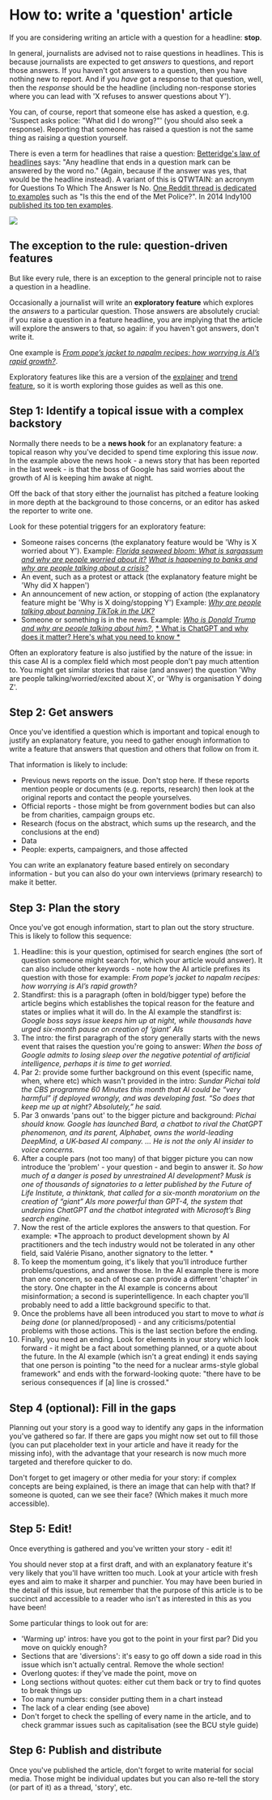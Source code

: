 # How to: write a 'question' article

If you are considering writing an article with a question for a headline: **stop**. 

In general, journalists are advised not to raise questions in headlines. This is because journalists are expected to get *answers* to questions, and report those answers. If you haven't got answers to a question, then you have nothing new to report. And if you *have* got a response to that question, well, then the *response* should be the headline (including non-response stories where you can lead with 'X refuses to answer questions about Y').

You can, of course, report that someone else has asked a question, e.g. 'Suspect asks police: "What did I do wrong?"' (you should also seek a response). Reporting that someone has raised a question is not the same thing as raising a question yourself. 

There is even a term for headlines that raise a question: [Betteridge's law of headlines](https://en.wikipedia.org/wiki/Betteridge%27s_law_of_headlines) says: "Any headline that ends in a question mark can be answered by the word no." (Again, because if the answer was yes, that would be the headline instead). A variant of this is QTWTAIN: an acronym for Questions To Which The Answer Is No. [One Reddit thread is dedicated to examples](https://www.reddit.com/r/QTWTAIN/) such as "Is this the end of the Met Police?". In 2014 Indy100 [published its top ten examples](https://www.indy100.com/news/the-top-10-questions-to-which-the-answer-is-no-in-2014-qtwtain-7255191).

![](https://www.indy100.com/media-library/image.jpg?id=28103265&width=1245&height=700&quality=85&coordinates=0%2C59%2C0%2C59)

## The exception to the rule: question-driven features

But like every rule, there is an exception to the general principle not to raise a question in a headline. 

Occasionally a journalist will write an **exploratory feature** which explores the *answers* to a particular question. Those answers are absolutely crucial: if you raise a question in a feature headline, you are implying that the article will explore the answers to that, so again: if you haven't got answers, don't write it. 

One example is *[From pope’s jacket to napalm recipes: how worrying is AI’s rapid growth?](https://www.theguardian.com/technology/2023/apr/23/pope-jacket-napalm-recipes-how-worrying-is-ai-rapid-growth)*. 

Exploratory features like this are a version of the [explainer](https://github.com/paulbradshaw/journalismrecipebook/blob/main/explainer.md) and [trend feature](https://github.com/paulbradshaw/journalismrecipebook/blob/main/trendfeature.md), so it is worth exploring those guides as well as this one. 

## Step 1: Identify a topical issue with a complex backstory

Normally there needs to be a **news hook** for an explanatory feature: a topical reason why you've decided to spend time exploring this issue *now*. In the example above the news hook - a news story that has been reported in the last week - is that the boss of Google has said worries about the growth of AI is keeping him awake at night. 

Off the back of that story either the journalist has pitched a feature looking in more depth at the background to those concerns, or an editor has asked the reporter to write one.

Look for these potential triggers for an exploratory feature:
* Someone raises concerns (the explanatory feature would be 'Why is X worried about Y'). Example: [*Florida seaweed bloom: What is sargassum and why are people worried about it?*](https://www.bbc.co.uk/newsround/64894471) *[What is happening to banks and why are people talking about a crisis?](https://www.independent.co.uk/business/what-is-happening-to-banks-and-why-are-people-talking-about-a-crisis-b2302205.html)*
* An event, such as a protest or attack (the explanatory feature might be 'Why did X happen')
* An announcement of new action, or stopping of action (the explanatory feature might be 'Why is X doing/stopping Y') Example: [*Why are people talking about banning TikTok in the UK?*](https://uk.news.yahoo.com/why-are-people-talking-about-banning-tiktok-in-the-uk-125916930.html)
* Someone or something is in the news. Example: [*Who is Donald Trump and why are people talking about him?*](https://www.bbc.co.uk/newsround/65014224), [* What is ChatGPT and why does it matter? Here's what you need to know *](https://www.zdnet.com/article/what-is-chatgpt-and-why-does-it-matter-heres-everything-you-need-to-know/)

Often an exploratory feature is also justified by the nature of the issue: in this case AI is a complex field which most people don't pay much attention to. You might get similar stories that raise (and answer) the question 'Why are people talking/worried/excited about X', or 'Why is organisation Y doing Z'.

## Step 2: Get answers

Once you've identified a question which is important and topical enough to justify an explanatory feature, you need to gather enough information to write a feature that answers that question and others that follow on from it. 

That information is likely to include: 

* Previous news reports on the issue. Don't stop here. If these reports mention people or documents (e.g. reports, research) then look at the original reports and contact the people yourselves.
* Official reports - those might be from government bodies but can also be from charities, campaign groups etc.
* Research (focus on the abstract, which sums up the research, and the conclusions at the end)
* Data
* People: experts, campaigners, and those affected

You can write an explanatory feature based entirely on secondary information - but you can also do your own interviews (primary research) to make it better.

## Step 3: Plan the story

Once you've got enough information, start to plan out the story structure. This is likely to follow this sequence:

1. Headline: this is your question, optimised for search engines (the sort of question someone might search for, which your article would answer). It can also include other keywords - note how the AI article prefixes its question with those for example: *From pope’s jacket to napalm recipes: how worrying is AI’s rapid growth?*
2. Standfirst: this is a paragraph (often in bold/bigger type) before the article begins which establishes the topical reason for the feature and states or implies what it will do. In the AI example the standfirst is: *Google boss says issue keeps him up at night, while thousands have urged six-month pause on creation of ‘giant’ AIs*
3. The intro: the first paragraph of the story generally starts with the news event that raises the question you're going to answer: *When the boss of Google admits to losing sleep over the negative potential of artificial intelligence, perhaps it is time to get worried.*
4. Par 2: provide some further background on this event (specific name, when, where etc) which wasn't provided in the intro: *Sundar Pichai told the CBS programme 60 Minutes this month that AI could be “very harmful” if deployed wrongly, and was developing fast. “So does that keep me up at night? Absolutely,” he said.*
5. Par 3 onwards 'pans out' to the bigger picture and background: *Pichai should know. Google has launched Bard, a chatbot to rival the ChatGPT phenomenon, and its parent, Alphabet, owns the world-leading DeepMind, a UK-based AI company. ... He is not the only AI insider to voice concerns.*
6. After a couple pars (not too many) of that bigger picture you can now introduce the 'problem' - your question - and begin to answer it. *So how much of a danger is posed by unrestrained AI development? Musk is one of thousands of signatories to a letter published by the Future of Life Institute, a thinktank, that called for a six-month moratorium on the creation of “giant” AIs more powerful than GPT-4, the system that underpins ChatGPT and the chatbot integrated with Microsoft’s Bing search engine.*
7. Now the rest of the article explores the answers to that question. For example: *The approach to product development shown by AI practitioners and the tech industry would not be tolerated in any other field, said Valérie Pisano, another signatory to the letter. *
8. To keep the momentum going, it's likely that you'll introduce further problems/questions, and answer those. In the AI example there is more than one concern, so each of those can provide a different 'chapter' in the story. One chapter in the AI example is concerns about misinformation; a second is superintelligence. In each chapter you'll probably need to add a little background specific to that. 
9. Once the problems have all been introduced you start to move to *what is being done* (or planned/proposed) - and any criticisms/potential problems with those actions. This is the last section before the ending.
10. Finally, you need an ending. Look for elements in your story which look forward - it might be a fact about something planned, or a quote about the future. In the AI example (which isn't a great ending) it ends saying that one person is pointing "to the need for a nuclear arms-style global framework" and ends with the forward-looking quote: "there have to be serious consequences if [a] line is crossed."

## Step 4 (optional): Fill in the gaps

Planning out your story is a good way to identify any gaps in the information you've gathered so far. If there are gaps you might now set out to fill those (you can put placeholder text in your article and have it ready for the missing info), with the advantage that your research is now much more targeted and therefore quicker to do. 

Don't forget to get imagery or other media for your story: if complex concepts are being explained, is there an image that can help with that? If someone is quoted, can we see their face? (Which makes it much more accessible). 

## Step 5: Edit!

Once everything is gathered and you've written your story - edit it! 

You should never stop at a first draft, and with an explanatory feature it's very likely that you'll have written too much. Look at your article with fresh eyes and aim to make it sharper and punchier. You may have been buried in the detail of this issue, but remember that the purpose of this article is to be succinct and accessible to a reader who isn't as interested in this as you have been!

Some particular things to look out for are:
* 'Warming up' intros: have you got to the point in your first par? Did you move on quickly enough?
* Sections that are 'diversions': it's easy to go off down a side road in this issue which isn't actually central. Remove the whole section!
* Overlong quotes: if they've made the point, move on
* Long sections without quotes: either cut them back or try to find quotes to break things up
* Too many numbers: consider putting them in a chart instead
* The lack of a clear ending (see above)
* Don't forget to check the spelling of every name in the article, and to check grammar issues such as capitalisation (see the BCU style guide)

## Step 6: Publish and distribute

Once you've published the article, don't forget to write material for social media. Those might be individual updates but you can also re-tell the story (or part of it) as a thread, 'story', etc.
